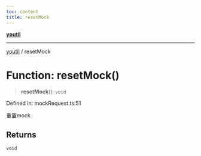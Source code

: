 ```yaml
---
toc: content
title: resetMock
---
```

[**youtil**](../README.md)

***

[youtil](../globals.md) / resetMock

# Function: resetMock()

> **resetMock**(): `void`

Defined in: mockRequest.ts:51

重置mock

## Returns

`void`

